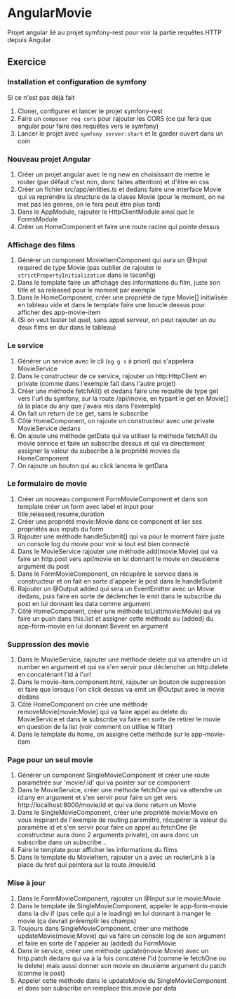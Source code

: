 # AngularMovie

Projet angular lié au projet symfony-rest pour voir la partie requêtes HTTP depuis Angular



## Exercice

### Installation et configuration de symfony
Si ce n'est pas déjà fait
1. Cloner, configurer et lancer le projet symfony-rest
2. Faire un `composer req cors` pour rajouter les CORS (ce qui fera que angular pour faire des requêtes vers le symfony)
3. Lancer le projet avec `symfony server:start` et le garder ouvert dans un coin

### Nouveau projet Angular
1. Créer un projet angular avec le ng new en choisissant de mettre le router (par défaut c'est non, donc faites attention) et d'être en css
2. Créer un fichier src/app/entities.ts et dedans faire une interface Movie qui va reprendre la structure de la classe Movie (pour le moment, on ne met pas les genres, on le fera peut être plus tard)
3. Dans le AppModule, rajouter le HttpClientModule ainsi que le FormsModule
4. Créer un HomeComponent et faire une route racine qui pointe dessus

### Affichage des films
1. Générer un component MovieItemComponent qui aura un @Input required de type Movie (pas oublier de rajouter le `strictPropertyInitialization` dans le tsconfig) 
2. Dans le template faire un affichage des informations du film, juste son title et sa released pour le moment par exemple
3. Dans le HomeComponent, créer une propriété de type Movie[] initialisée en tableau vide et dans le template faire une boucle dessus pour afficher des app-movie-item
4. (Si on veut tester tel quel, sans appel serveur, on peut rajouter un ou deux films en dur dans le tableau)

### Le service
1. Générer un service avec le cli (`ng g s` à priori) qui s'appelera MovieService
2. Dans le constructeur de ce service, rajouter un http:HttpClient en private (comme dans l'exemple fait dans l'autre projet)
3. Créer une méthode fetchAll() et dedans faire une requête de type get vers l'url du symfony, sur la route /api/movie, en typant le get en Movie[] (à la place du any que j'avais mis dans l'exemple)
4. On fait un return de ce get, sans le subscribe
5. Côté HomeComponent, on rajoute un constructeur avec une private MovieService dedans
6. On ajoute une méthode getData qui va utiliser la méthode fetchAll du movie service et faire un subscribe dessus et qui va directement assigner la valeur du subscribe à la propriété movies du HomeComponent
7. On rajoute un bouton qui au click lancera le getData


### Le formulaire de movie
1. Créer un nouveau component FormMovieComponent et dans son template créer un form avec label et input pour title,released,resume,duration
2. Créer une propriété movie:Movie dans ce component et lier ses propriétés aux inputs du form
3. Rajouter une méthode handleSubmit() qui va pour le moment faire juste un console log du movie pour voir si tout est bien connecté
4. Dans le MovieService rajouter une méthode add(movie:Movie) qui va faire un http.post vers api/movie en lui donnant le movie en deuxième argument du post
5. Dans le FormMovieComponent, on récupère le service dans le constructeur et on fait en sorte d'appeler le post dans le handleSubmit
6. Rajouter un @Output added qui sera un EventEmitter avec un Movie dedans, puis faire en sorte de déclencher le emit dans le subscribe du post en lui donnant les data comme argument
7. Côté HomeComponent, créer une méthode toList(movie:Movie) qui va faire un push dans this.list et assigner cette méthode au (added) du app-form-movie en lui donnant $event en argument


### Suppression des movie
1. Dans le MovieService, rajouter une méthode delete qui va attendre un id number en argument et qui va s'en servir pour déclencher un http.delete en concaténant l'id à l'url
2. Dans le movie-item.component.html, rajouter un bouton de suppression et faire que lorsque l'on click dessus va emit un @Output avec le movie dedans
3. Côté HomeComponent on crée une méthode removeMovie(movie:Movie) qui va faire appel au delete du MovieService et dans le subscribe va faire en sorte de retirer le movie en question de la list (voir comment on utilise le filter)
4. Dans le template du home, on assigne cette méthode sur le app-movie-item


### Page pour un seul movie
1. Générer un component SingleMovieComponent et créer une route paramétrée sur 'movie/:id' qui va pointer sur ce component
2. Dans le MovieService, créer une méthode fetchOne qui va attendre un id:any en argument et s'en servir pour faire un get  vers http://localhost:8000/movie/id et qui va donc return un Movie
3. Dans le SingleMovieComponent, créer une propriété movie:Movie en vous inspirant de l'exemple de routing paramétré, récupérer la valeur du paramètre id et s'en servir pour faire un appel au fetchOne (le constructeur aura donc 2 arguments private), on aura donc un subscribe dans un subscribe...
4. Faire le template pour afficher les informations du films
5. Dans le template du MovieItem, rajouter un a avec un routerLink à la place du href qui pointera sur la route /movie/id

### Mise à jour
1. Dans le FormMovieComponent, rajouter un @Input sur le movie:Movie
2. Dans le template de SingleMovieComponent, appeler le app-form-movie dans la div if (pas celle qui a le loading) en lui donnant à manger le movie (ça devrait préremplir les champs)
3. Toujours dans SingleMovieComponent, créer une méthode updateMovie(movie:Movie) qui va faire un console log de son argument et faire en sorte de l'appeler au (added) du FormMovie
4. Dans le service, créer une méthode update(movie:Movie) avec un http.patch dedans qui va à la fois concaténé l'id (comme le fetchOne ou le delete) mais aussi donner son movie en deuxième argument du patch (comme le post)
5. Appeler cette méthode dans le updateMovie du SingleMovieComponent et dans son subscribe on remplace this.movie par data